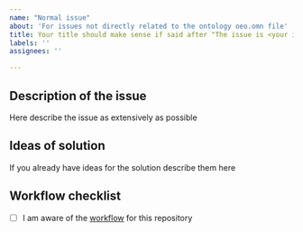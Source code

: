 ```yaml
---
name: "Normal issue"
about: 'For issues not directly related to the ontology oeo.omn file'
title: Your title should make sense if said after "The issue is <your issue title>"
labels: ''
assignees: ''

---
```


## Description of the issue

Here describe the issue as extensively as possible

## Ideas of solution

If you already have ideas for the solution describe them here

## Workflow checklist

- [ ] I am aware of the
      [workflow](https://github.com/OpenEnergyPlatform/ontology/blob/dev/CONTRIBUTING.md)
      for this repository
